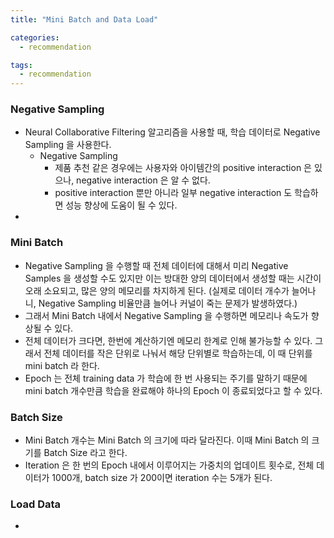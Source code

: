 ```yaml
---
title: "Mini Batch and Data Load"

categories:
  - recommendation

tags:
  - recommendation
---
```


### Negative Sampling
- Neural Collaborative Filtering 알고리즘을 사용할 때, 학습 데이터로 Negative Sampling 을 사용한다. 
  - Negative Sampling
    - 제품 추천 같은 경우에는 사용자와 아이템간의 positive interaction 은 있으나, negative interaction 은 알 수 없다.
    - positive interaction 뿐만 아니라 일부 negative interaction 도 학습하면 성능 향상에 도움이 될 수 있다.
- 

### Mini Batch
- Negative Sampling 을 수행할 때 전체 데이터에 대해서 미리 Negative Samples 을 생성할 수도 있지만 이는 방대한 양의 데이터에서 생성할 때는 시간이 오래 소요되고, 많은 양의 메모리를 차지하게 된다. (실제로 데이터 개수가 늘어나니, Negative Sampling 비율만큼 늘어나 커널이 죽는 문제가 발생하였다.)
- 그래서 Mini Batch 내에서 Negative Sampling 을 수행하면 메모리나 속도가 향상될 수 있다.
- 전체 데이터가 크다면, 한번에 계산하기엔 메모리 한계로 인해 불가능할 수 있다. 그래서 전체 데이터를 작은 단위로 나눠서 해당 단위별로 학습하는데, 이 때 단위를 mini batch 라 한다.
- Epoch 는 전체 training data 가 학습에 한 번 사용되는 주기를 말하기 때문에 mini batch 개수만큼 학습을 완료해야 하나의 Epoch 이 종료되었다고 할 수 있다.

### Batch Size
- Mini Batch 개수는 Mini Batch 의 크기에 따라 달라진다. 이때 Mini Batch 의 크기를 Batch Size 라고 한다.
- Iteration 은 한 번의 Epoch 내에서 이루어지는 가중치의 업데이트 횟수로, 전체 데이터가 1000개, batch size 가 200이면 iteration 수는 5개가 된다.

### Load Data
- 